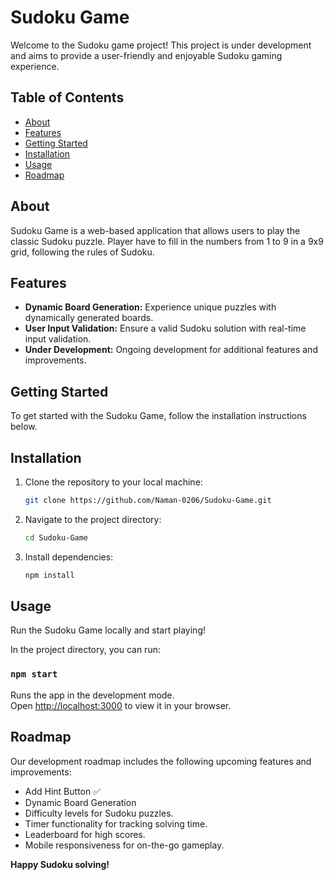 # Sudoku Game

Welcome to the Sudoku game project! This project is under development and aims to provide a user-friendly and enjoyable Sudoku gaming experience.

## Table of Contents
- [About](#about)
- [Features](#features)
- [Getting Started](#getting-started)
- [Installation](#installation)
- [Usage](#usage)
- [Roadmap](#roadmap)

## About

Sudoku Game is a web-based application that allows users to play the classic Sudoku puzzle. Player have to fill in the numbers from 1 to 9 in a 9x9 grid, following the rules of Sudoku.

## Features

- **Dynamic Board Generation:** Experience unique puzzles with dynamically generated boards.
- **User Input Validation:** Ensure a valid Sudoku solution with real-time input validation.
- **Under Development:** Ongoing development for additional features and improvements.

## Getting Started

To get started with the Sudoku Game, follow the installation instructions below.

## Installation

1. Clone the repository to your local machine:

   ```bash
   git clone https://github.com/Naman-0206/Sudoku-Game.git
   ```
2. Navigate to the project directory:

   ```bash
   cd Sudoku-Game
   ```
3. Install dependencies:

   ```bash
   npm install
   ```

## Usage

Run the Sudoku Game locally and start playing!

In the project directory, you can run:

### `npm start`

Runs the app in the development mode.\
Open [http://localhost:3000](http://localhost:3000) to view it in your browser.
## Roadmap
Our development roadmap includes the following upcoming features and improvements:

- Add Hint Button ✅
- Dynamic Board Generation
- Difficulty levels for Sudoku puzzles.
- Timer functionality for tracking solving time.
- Leaderboard for high scores.
- Mobile responsiveness for on-the-go gameplay.



__Happy Sudoku solving!__